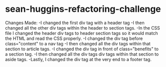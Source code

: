 # sean-huggins-refactoring-challenge
Changes Made:
   -I changed the first div tag with a header tag
   -I then changed all the other div tags within the header to section tags.
   -In the CSS file I changed the header div tags to header section tags so it would match the HTML and read the CSS properly.
   -I changed the div tag before class="content" to a nav tag
   -I then changed all the div tags within that section to article tags.
   -I changed the div tag in front of class="benefits" to a section tag.
   -I then changed all the div tags div tags within that section to aside tags.
   -Lastly, I changed the div tag at the very end to a footer tag.